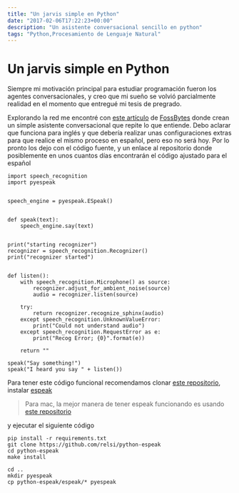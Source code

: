 ```yaml
---
title: "Un jarvis simple en Python"
date: "2017-02-06T17:22:23+00:00"
description: "Un asistente conversacional sencillo en python"
tags: "Python,Procesamiento de Lenguaje Natural"
---
```

# Un jarvis simple en Python

Siempre mi motivación principal para estudiar programación fueron los agentes conversacionales, y creo que mi sueño se volvió parcialmente realidad en el momento que entregué mi tesis de pregrado.

Explorando la red me encontré con [este artículo](https://fossbytes.com/code-personal-assistant-using-python-programming/) de [FossBytes](https://fossbytes.com) donde crean un simple asistente conversacional que repite lo que entiende. Debo aclarar que funciona para inglés y que debería realizar unas configuraciones extras para que realice el mismo proceso en español, pero eso no será hoy. Por lo pronto los dejo con el código fuente, y un enlace al repositorio donde posiblemente en unos cuantos días encontrarán el código ajustado para el español

```
import speech_recognition
import pyespeak


speech_engine = pyespeak.ESpeak()


def speak(text):
    speech_engine.say(text)


print("starting recognizer")
recognizer = speech_recognition.Recognizer()
print("recognizer started")


def listen():
    with speech_recognition.Microphone() as source:
        recognizer.adjust_for_ambient_noise(source)
        audio = recognizer.listen(source)

    try:
        return recognizer.recognize_sphinx(audio)
    except speech_recognition.UnknownValueError:
        print("Could not understand audio")
    except speech_recognition.RequestError as e:
        print("Recog Error; {0}".format(e))

    return ""

speak("Say something!")
speak("I heard you say " + listen())
```

Para tener este código funcional recomendamos clonar [este repositorio](https://github.com/contraslash/dummy-jarvis), instalar [espeak](http://espeak.sourceforge.net/download.html)

> Para mac, la mejor manera de tener espeak funcionando es usando [este repositorio](https://github.com/pettarin/espeakosx)

y ejecutar el siguiente código

```
pip install -r requirements.txt
git clone https://github.com/relsi/python-espeak
cd python-espeak
make install

cd ..
mkdir pyespeak
cp python-espeak/espeak/* pyespeak
```

